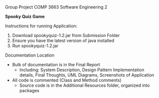 Group Project COMP 3663 Software Engineering 2

**Spooky Quiz Game**

Instructions for running Application:
1. Download spookyquiz-1.2.jar from Submission Folder
2. Ensure you have the latest version of java installed
3. Run spookyquiz-1.2.jar

Documentation Location
- Bulk of documentation is in the Final Report
  - Including: System Description, Design Pattern Implementation details, Final Thoughts, UML Diagrams, Screenshots of Application
- All code is commented (Class and Method comments)
  - Source code is in the Additional Resources folder, organized into packages 

